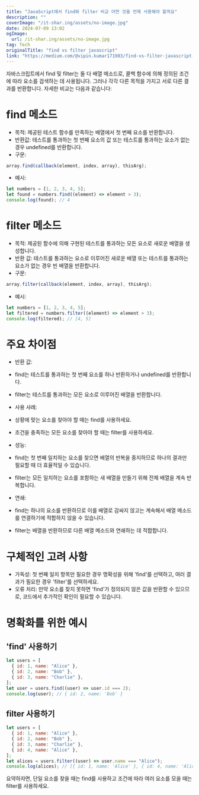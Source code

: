```yaml
---
title: "JavaScript에서 find와 filter 비교 어떤 것을 언제 사용해야 할까요"
description: ""
coverImage: "/it-shar.ing/assets/no-image.jpg"
date: 2024-07-09 13:02
ogImage:
  url: /it-shar.ing/assets/no-image.jpg
tag: Tech
originalTitle: "find vs filter javascript"
link: "https://medium.com/@vipin.kumar171983/find-vs-filter-javascript-2db6fa93d441"
---
```


자바스크립트에서 find 및 filter는 둘 다 배열 메소드로, 콜백 함수에 의해 정의된 조건에 따라 요소를 검색하는 데 사용됩니다. 그러나 각각 다른 목적을 가지고 서로 다른 결과를 반환합니다. 자세한 비교는 다음과 같습니다:

# find 메소드

- 목적: 제공된 테스트 함수를 만족하는 배열에서 첫 번째 요소를 반환합니다.
- 반환값: 테스트를 통과하는 첫 번째 요소의 값 또는 테스트를 통과하는 요소가 없는 경우 undefined를 반환합니다.
- 구문:

```js
array.find(callback(element, index, array), thisArg);
```

<div class="content-ad"></div>

- 예시:

```js
let numbers = [1, 2, 3, 4, 5];
let found = numbers.find((element) => element > 3);
console.log(found); // 4
```

# filter 메소드

- 목적: 제공된 함수에 의해 구현된 테스트를 통과하는 모든 요소로 새로운 배열을 생성합니다.
- 반환 값: 테스트를 통과하는 요소로 이루어진 새로운 배열 또는 테스트를 통과하는 요소가 없는 경우 빈 배열을 반환합니다.
- 구문:

<div class="content-ad"></div>

```js
array.filter(callback(element, index, array), thisArg);
```

- 예시:

```js
let numbers = [1, 2, 3, 4, 5];
let filtered = numbers.filter((element) => element > 3);
console.log(filtered); // [4, 5]
```

# 주요 차이점

<div class="content-ad"></div>

- 반환 값:

- find는 테스트를 통과하는 첫 번째 요소를 하나 반환하거나 undefined를 반환합니다.
- filter는 테스트를 통과하는 모든 요소로 이루어진 배열을 반환합니다.

- 사용 사례:

- 상황에 맞는 요소를 찾아야 할 때는 find를 사용하세요.
- 조건을 충족하는 모든 요소를 찾아야 할 때는 filter를 사용하세요.

<div class="content-ad"></div>

- 성능:

- find는 첫 번째 일치하는 요소를 찾으면 배열의 반복을 중지하므로 하나의 결과만 필요할 때 더 효율적일 수 있습니다.
- filter는 모든 일치하는 요소를 포함하는 새 배열을 만들기 위해 전체 배열을 계속 반복합니다.

- 연쇄:

- find는 하나의 요소를 반환하므로 이를 배열로 감싸지 않고는 계속해서 배열 메소드를 연결하기에 적합하지 않을 수 있습니다.
- filter는 배열을 반환하므로 다른 배열 메소드와 연쇄하는 데 적합합니다.

<div class="content-ad"></div>

# 구체적인 고려 사항

- 가독성: 첫 번째 일치 항목만 필요한 경우 명확성을 위해 'find'를 선택하고, 여러 결과가 필요한 경우 'filter'를 선택하세요.
- 오류 처리: 만약 요소를 찾지 못하면 'find'가 정의되지 않은 값을 반환할 수 있으므로, 코드에서 추가적인 확인이 필요할 수 있습니다.

# 명확화를 위한 예시

## 'find' 사용하기

<div class="content-ad"></div>

```js
let users = [
  { id: 1, name: "Alice" },
  { id: 2, name: "Bob" },
  { id: 3, name: "Charlie" },
];
let user = users.find((user) => user.id === 2);
console.log(user); // { id: 2, name: 'Bob' }
```

## filter 사용하기

```js
let users = [
  { id: 1, name: "Alice" },
  { id: 2, name: "Bob" },
  { id: 3, name: "Charlie" },
  { id: 4, name: "Alice" },
];
let alices = users.filter((user) => user.name === "Alice");
console.log(alices); // [{ id: 1, name: 'Alice' }, { id: 4, name: 'Alice' }]
```

요약하자면, 단일 요소를 찾을 때는 find를 사용하고 조건에 따라 여러 요소를 모을 때는 filter를 사용하세요.
